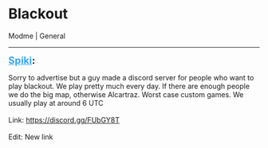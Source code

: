 # Blackout
Modme | General

---
<strong style="font-size: 1.4em;"><span style="text-decoration: underline;text-decoration-color: #34a7f9;"><span style="color:#34a7f9;">Spiki</span></span>:</strong>

<p>Sorry to advertise but a guy made a discord server for people who want to play blackout. We play pretty much every day. If there are enough people we do the big map, otherwise Alcartraz. Worst case custom games. We usually play at around 6 UTC<br /><br />Link: <a href="https://discord.gg/FUbGY8T">https://discord.gg/FUbGY8T</a><br /><br />Edit: New link</p>

